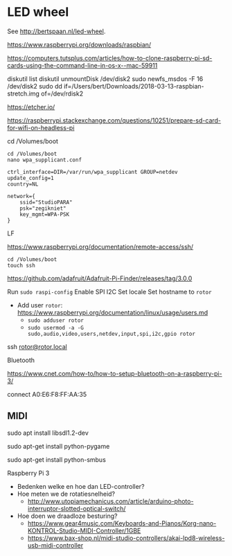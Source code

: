 # LED wheel

See http://bertspaan.nl/led-wheel.

https://www.raspberrypi.org/downloads/raspbian/

https://computers.tutsplus.com/articles/how-to-clone-raspberry-pi-sd-cards-using-the-command-line-in-os-x--mac-59911

diskutil list
diskutil unmountDisk /dev/disk2
sudo newfs_msdos -F 16 /dev/disk2
sudo dd if=/Users/bert/Downloads/2018-03-13-raspbian-stretch.img of=/dev/rdisk2

https://etcher.io/



https://raspberrypi.stackexchange.com/questions/10251/prepare-sd-card-for-wifi-on-headless-pi

cd /Volumes/boot



```
cd /Volumes/boot
nano wpa_supplicant.conf
```

```
ctrl_interface=DIR=/var/run/wpa_supplicant GROUP=netdev
update_config=1
country=NL

network={
    ssid="StudioPARA"
    psk="zegikniet"
    key_mgmt=WPA-PSK
}
```


LF


https://www.raspberrypi.org/documentation/remote-access/ssh/

```
cd /Volumes/boot
touch ssh
```




https://github.com/adafruit/Adafruit-Pi-Finder/releases/tag/3.0.0



Run `sudo raspi-config`
Enable SPI
I2C
Set locale
Set hostname to `rotor`



- Add user `rotor`: https://www.raspberrypi.org/documentation/linux/usage/users.md
  - `sudo adduser rotor`
  - `sudo usermod -a -G sudo,audio,video,users,netdev,input,spi,i2c,gpio rotor`




ssh rotor@rotor.local










Bluetooth


https://www.cnet.com/how-to/how-to-setup-bluetooth-on-a-raspberry-pi-3/


connect A0:E6:F8:FF:AA:35





## MIDI


sudo apt install libsdl1.2-dev

<!-- sudo apt-get install alsa-utils -->
<!-- sudo apt-get install libasound2-dev -->

<!-- sudo modprobe snd_bcm2835 -->

sudo apt-get install python-pygame
<!-- pip install pygame -->







sudo apt-get install python-smbus




Raspberry Pi 3

- Bedenken welke en hoe dan LED-controller?
- Hoe meten we de rotatiesnelheid?
  - http://www.utopiamechanicus.com/article/arduino-photo-interruptor-slotted-optical-switch/
- Hoe doen we draadloze besturing?
  - https://www.gear4music.com/Keyboards-and-Pianos/Korg-nano-KONTROL-Studio-MIDI-Controller/1GBE
  - https://www.bax-shop.nl/midi-studio-controllers/akai-lpd8-wireless-usb-midi-controller
